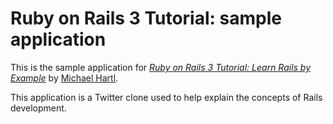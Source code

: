 # Ruby on Rails 3 Tutorial: sample application

This is the sample application for
[*Ruby on Rails 3 Tutorial: Learn Rails by Example*](http://railstutorial.org/)
by [Michael Hartl](http://michaelhartl.com/).

This application is a Twitter clone used to help explain the concepts of Rails
development.

